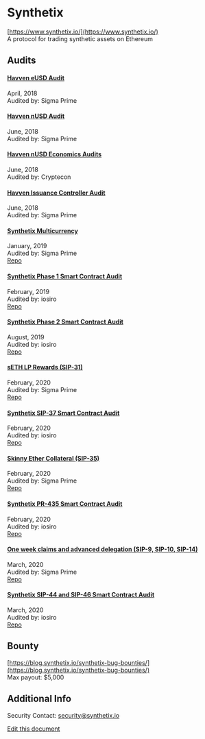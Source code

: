 
# Synthetix
  
[https://www.synthetix.io/](https://www.synthetix.io/)<br>
A protocol for trading synthetic assets on Ethereum


## Audits



#### [Havven eUSD Audit](https://github.com/sigp/public-audits/blob/master/havven-2018-04-05/README.md)

April, 2018<br>
Audited by: Sigma Prime<br>

      


#### [Havven nUSD Audit](https://github.com/sigp/public-audits/blob/master/havven-2018-06-06/havven-review.pdf)

June, 2018<br>
Audited by: Sigma Prime<br>

      


#### [Havven nUSD Economics Audits](https://blog.synthetix.io/havven-validated-by-cryptecon-analysis/)

June, 2018<br>
Audited by: Cryptecon<br>

      


#### [Havven Issuance Controller Audit](https://github.com/sigp/public-audits/blob/master/havven-2018-06-18/review.pdf)

June, 2018<br>
Audited by: Sigma Prime<br>

      


#### [Synthetix Multicurrency](https://github.com/sigp/public-audits/blob/master/synthetix/multicurrency/review.pdf)

January, 2019<br>
Audited by: Sigma Prime<br>
[Repo](https://github.com/Synthetixio/synthetix)
      


#### [Synthetix Phase 1 Smart Contract Audit](https://www.iosiro.com/audits/synthetix-phase-1-smart-contract-audit)

February, 2019<br>
Audited by: iosiro<br>
[Repo](https://github.com/Synthetixio/synthetix)
      


#### [Synthetix Phase 2 Smart Contract Audit](https://www.iosiro.com/audits/synthetix-phase-2-smart-contract-audit)

August, 2019<br>
Audited by: iosiro<br>
[Repo](https://github.com/Synthetixio/synthetix)
      


#### [sETH LP Rewards (SIP-31)](https://github.com/sigp/public-audits/blob/master/synthetix/unipool/review.pdf)

February, 2020<br>
Audited by: Sigma Prime<br>
[Repo](https://github.com/Synthetixio/synthetix)
      


#### [Synthetix SIP-37 Smart Contract Audit](https://www.iosiro.com/audits/synthetix-sip37-smart-contract-audit)

February, 2020<br>
Audited by: iosiro<br>
[Repo](https://github.com/Synthetixio/synthetix)
      


#### [Skinny Ether Collateral (SIP-35)](https://github.com/sigp/public-audits/blob/master/synthetix/ethercollateral/review.pdf)

February, 2020<br>
Audited by: Sigma Prime<br>
[Repo](https://github.com/Synthetixio/synthetix)
      


#### [Synthetix PR-435 Smart Contract Audit](https://iosiro.com/audits/synthetix-pr-435-smart-contract-audit)

February, 2020<br>
Audited by: iosiro<br>
[Repo](https://github.com/Synthetixio/synthetix)
      


#### [One week claims and advanced delegation (SIP-9, SIP-10, SIP-14)](https://github.com/sigp/public-audits/blob/master/synthetix/delegates/review.pdf)

March, 2020<br>
Audited by: Sigma Prime<br>
[Repo](https://github.com/Synthetixio/synthetix)
      


#### [Synthetix SIP-44 and SIP-46 Smart Contract Audit](https://iosiro.com/audits/synthetix-sip-44-and-sip-46-smart-contract-audit)

March, 2020<br>
Audited by: iosiro<br>
[Repo](https://github.com/Synthetixio/synthetix)
      

  

## Bounty

[https://blog.synthetix.io/synthetix-bug-bounties/](https://blog.synthetix.io/synthetix-bug-bounties/)<br>
Max payout: $5,000


## Additional Info

Security Contact: security@synthetix.io


[Edit this document](https://github.com/ConsenSys/blockchainSecurityDB/blob/master/projects/synthetix.json)